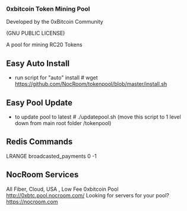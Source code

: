 ### 0xbitcoin Token Mining Pool  

Developed by the 0xBitcoin Community

(GNU PUBLIC LICENSE)

A pool for mining RC20 Tokens

## Easy Auto Install
* run script for "auto" install # wget https://github.com/NocRoom/tokenpool/blob/master/install.sh

## Easy Pool Update 
* to update pool to latest # ./updatepool.sh (move this script to 1 level down from main root folder /tokenpool)

## Redis Commands
LRANGE broadcasted_payments 0 -1

## NocRoom Services
All Fiber, Cloud, USA , Low Fee 0xbitcoin Pool http://0xbtc.pool.nocroom.com/
Looking for servers for your pool? https://nocroom.com
